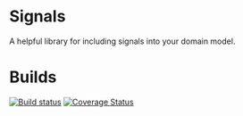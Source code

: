 # Signals
A helpful library for including signals into your domain model.

# Builds
[![Build status](https://ci.appveyor.com/api/projects/status/yxg1851xm7bd8h0x/branch/develop?svg=true)](https://ci.appveyor.com/project/JKSnd/signals/branch/develop) [![Coverage Status](https://coveralls.io/repos/github/PkSound/Signals/badge.svg?branch=develop)](https://coveralls.io/github/PkSound/Signals?branch=develop)
